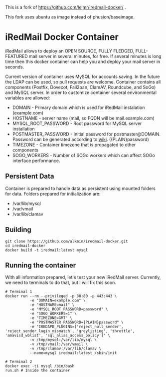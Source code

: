 This is a fork of https://github.com/lejmr/iredmail-docker/ . 

This fork uses ubuntu as image instead of phusion/baseimage. 

# iRedMail Docker Container #

iRedMail allows to deploy an OPEN SOURCE, FULLY FLEDGED, FULL-FEATURED mail server in several minutes, for free. If several minutes is long time then this docker container can help you and deploy your mail server in seconds.

Current version of container uses MySQL for accounts saving. In the future the LDAP can be used, so pull requests are welcome. Container contains all components (Postfix, Dovecot, Fail2ban, ClamAV, Roundcube, and SoGo) and MySQL server. In order to customize container several environmental variables are allowed:

  * DOMAIN -  Primary domain which is used for iRedMail instalation (example.com)
  * HOSTNAME - server name (mail, so FQDN will be mail.example.com)
  * MYSQL_ROOT_PASSWORD - Root password for MySQL server installation
  * POSTMASTER_PASSWORD - Initial password for postmaster@DOMAIN. Password can be generated according to [wiki](http://www.iredmail.org/docs/reset.user.password.html). ({PLAIN}password)
  * TIMEZONE - Container timezone that is propagated to other components
  * SOGO_WORKERS - Number of SOGo workers which can affect SOGo interface performance.

## Persistent Data ##

Container is prepared to handle data as persistent using mounted folders for data. Folders prepared for initialization are:

 * /var/lib/mysql
 * /var/vmail
 * /var/lib/clamav

## Building ## 

```
git clone https://github.com/alkmim/iredmail-docker.git
cd iredmail-docker
docker build -t iredmail:latest mysql
```

## Running the container ##

With all information prepared, let's test your new iRedMail server. Currently, we need to terminals to do that, but I will fix this soon. 

```
# Terminal 1
docker run --rm --privileged -p 80:80 -p 443:443 \
           -e "DOMAIN=example.com" \
           -e "HOSTNAME=mail" \
           -e "MYSQL_ROOT_PASSWORD=password" \
           -e "SOGO_WORKERS=1" \
           -e "TIMEZONE=GMT" \
           -e "POSTMASTER_PASSWORD={PLAIN}password" \
           -e "IREDAPD_PLUGINS=['reject_null_sender', 'reject_sender_login_mismatch', 'greylisting', 'throttle', 'amavisd_wblist', 'sql_alias_access_policy']" \
           -v /tmp/mysql:/var/lib/mysql \
           -v /tmp/vmail:/var/vmail \
           -v /tmp/clamav:/var/lib/clamav \
           --name=mysql iredmail:latest /sbin/init

# Terminal 2
docker exec -ti mysql /bin/bash
run.sh # Inside the container
```

